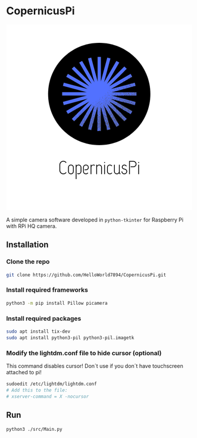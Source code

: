 # CopernicusPi

![Could not load CopernicusPi logo](https://github.com/HelloWorld7894/CopernicusPi/blob/main/src/gui/CopernicusPi.png?raw=true)

A simple camera software developed in `python-tkinter` for Raspberry Pi with RPi HQ camera.

## Installation

### Clone the repo
```sh
git clone https://github.com/HelloWorld7894/CopernicusPi.git
```

### Install required frameworks
```sh
python3 -m pip install Pillow picamera
```

### Install required packages
```sh
sudo apt install tix-dev
sudo apt install python3-pil python3-pil.imagetk
```

### Modify the lightdm.conf file to hide cursor (optional)
This command disables cursor! Don´t use if you don´t have touchscreen attached to pi!
```sh
sudoedit /etc/lightdm/lightdm.conf
# Add this to the file:
# xserver-command = X -nocursor
```

## Run
```sh
python3 ./src/Main.py
```
